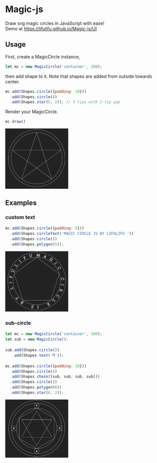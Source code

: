 # Magic-js
Draw svg magic circles in JavaScript with ease!  
Demo at https://lifulifu.github.io/Magic-js/UI

## Usage
First, create a MagicCircle instance,
```javascript
let mc = new MagicCircle('container', 200);
```

then add shape to it. Note that shapes are added from outside towards center.
```javascript
mc.add(Shapes.circle({padding: 10}))
  .add(Shapes.circle())
  .add(Shapes.star(5, 2)); // 5 tips with 2-tip gap
```

Render your MagicCircle.
```javascript
mc.draw()
```
<img src='image/1.PNG' width=200>

## Examples

### custom text
```javascript
mc.add(Shapes.circle({padding: 5}))
  .add(Shapes.circleText('MAGIC CIRCLE JS BY LIFULIFU '))
  .add(Shapes.circle())
  .add(Shapes.polygon(5));
```
<img src='image/2.PNG' width=200>

### sub-circle
```javascript
let mc = new MagicCircle('container', 200);
let sub = new MagicCircle();

sub.add(Shapes.circle())
   .add(Shapes.text('M'));

mc.add(Shapes.circle({padding: 10}))
  .add(Shapes.circle())
  .add(Shapes.chain([sub, sub, sub, sub]))
  .add(Shapes.circle())
  .add(Shapes.polygon(6))
  .add(Shapes.star(6, 2));
```
<img src='image/3.PNG' width=200>
